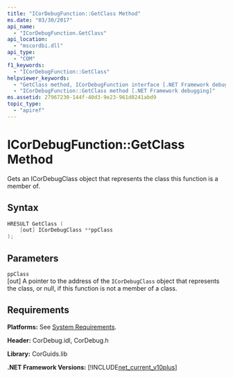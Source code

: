 ```yaml
---
title: "ICorDebugFunction::GetClass Method"
ms.date: "03/30/2017"
api_name: 
  - "ICorDebugFunction.GetClass"
api_location: 
  - "mscordbi.dll"
api_type: 
  - "COM"
f1_keywords: 
  - "ICorDebugFunction::GetClass"
helpviewer_keywords: 
  - "GetClass method, ICorDebugFunction interface [.NET Framework debugging]"
  - "ICorDebugFunction::GetClass method [.NET Framework debugging]"
ms.assetid: 27967230-144f-40d3-9e23-961d0241abd9
topic_type: 
  - "apiref"
---
```

# ICorDebugFunction::GetClass Method
Gets an ICorDebugClass object that represents the class this function is a member of.  
  
## Syntax  
  
```cpp  
HRESULT GetClass (  
    [out] ICorDebugClass **ppClass  
);  
```  
  
## Parameters  
 `ppClass`  
 [out] A pointer to the address of the `ICorDebugClass` object that represents the class, or null, if this function is not a member of a class.  
  
## Requirements  
 **Platforms:** See [System Requirements](../../get-started/system-requirements.md).  
  
 **Header:** CorDebug.idl, CorDebug.h  
  
 **Library:** CorGuids.lib  
  
 **.NET Framework Versions:** [!INCLUDE[net_current_v10plus](../../../../includes/net-current-v10plus-md.md)]
